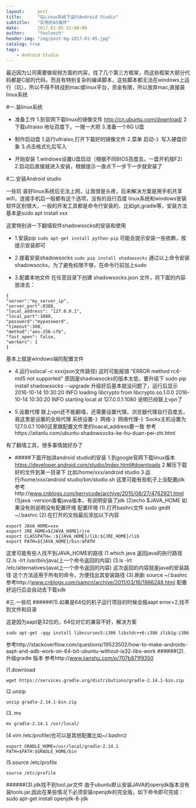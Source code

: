 ```yaml
---
layout:     post
title:      "在Linux系统下运行Android Studio"
subtitle:   "实用的AS插件"
date:       2017-01-05 12:00:00
author:     "foxleezh"
header-img: "img/post-bg-2017-01-05.jpg"
catalog: true
tags:
    - Android Studio
---
```


最近因为公司需要做视频方面的内容，找了几个第三方框架，而这些框架大部分代码都是C层的代码，而且有特别复杂的编译脚本，这些脚本都无法在windows上运行（坑），所以不得不转战到mac或linux平台，资金有限，所以放弃mac,直接装linux系统

#一.装linux系统
* 准备工作
1.到官网下载linux的镜像文件 http://cn.ubuntu.com/download/
2.下载ultraiso 地址百度下，一搜一大把
3.准备一个8G U盘

* 制作启动盘
1.运行ultraiso,打开下载好的镜像文件
2.菜单 启动-》写入硬盘印象
3.点击格式化后写入

* 开始安装
1.windows设置U盘启动（根据不同BIOS百度去，一盘开机按F2）
2.启动后直接就进入安装，根据提示一直点下一步下一步就安装了

#二.安装Android studio

一些坑
装好linux系统后无法上网，让我很是头疼，后来解决方案是用手机共享wifi，连接手机后一般都有这个选项，没有的自行百度
linux系统和windows安装软件区别很大，一般的开发工具都是命令行安装的，比如git,gradle等，安装方法基本是sudo apt install xxx

这里特别讲一下翻墙软件shadowsocks的安装和使用
* 1.安装pip
```sudo apt-get install python-pip```
可能会提示安装一些依赖，按提示安装即可

* 2.接着安装shadowsocks
```sudo pip install shadowsocks```
通过以上命令安装shadowsocks，为了避免权限不够，在命令行前加上sudo

* 3.配置本地文件
在任意目录下创建  shadowsocks.json 文件，将下面的内容放进去：
```
{
"server":"my_server_ip",
"server_port":8388,
"local_address": "127.0.0.1",
"local_port":1080,
"password":"mypassword",
"timeout":300,
"method":"aes-256-cfb",
"fast_open": false,
"workers": 1
}
```
基本上就是windows端的配置文件
* 4.运行sslocal -c xxx(json文件路径)
这时可能报错 "ERROR method rc4-md5 not supported"
原因是shadowsocks的版本太低，要升级下
sudo pip install shadowsocks --upgrade
升级好后基本就没问题了，运行后显示
2016-10-14 10:30:20 INFO     loading libcrypto from libcrypto.so.1.0.0
2016-10-14 10:30:20 INFO     starting local at 127.0.0.1:1080
说明已经联上vpn了

* 5.设置代理
联上vpn还不能翻墙，还需要设置代理，浏览器代理自行百度去，我这里是设置的全局代理
系统设置-》网络-》网络代理-》Socks主机设置为127.0.0.1 1080这里跟配置文件里的loacal_address要一致
参考https://aitanlu.com/ubuntu-shadowsocks-ke-hu-duan-pei-zhi.html

有了翻墙工具，很多事情就好办了
* #####下面开始讲android studio的安装
1.到google官网下载linux版本 https://developer.android.com/studio/index.html#downloads
2.解压下载好的文件到某一目录下 比如/home/xxx/android studio
3.运行/home/xxx/android studio/bin/studio.sh
这里可能有些机子上没配置jdk
参考http://www.cnblogs.com/kerrycode/archive/2015/08/27/4762921.html
(1)java -version查看java版本，有说明安装了jdk
(2)echo $JAVA_HOME 如果没有则说明没有配置环境
配置环境
(1).打开bashrc文件
sudo gedit ~/.bashrc
(2).在打开的文档最后添加以下内容
```
export JAVA_HOME=xxx
export JRE_HOME=${JAVA_HOME}/jre
export CLASSPATH=.:${JAVA_HOME}/lib:${JRE_HOME}/lib
export PATH=${JAVA_HOME}/bin:$PATH
```
这里可能有些人找不到JAVA_HOME的路径
(1.which java  返回java的执行路径
(2.ls -lrt /usr/bin/java(上一个命令返回的内容)
(3.ls -lrt /etc/alternatives/java(上一个命令返回的内容)
这次返回的内容就是java的安装路径
这个方法适用于所有的命令，方便找出其安装路径
(3).刷新
source ~/.bashrc
参考http://www.cnblogs.com/samcn/archive/2011/03/16/1986248.html
配置好运行后会自动去下载sdk

#三.一些坑
######(1).如果是64位的机子运行项目的时候会报aapt error=2,找不到文件和目录

这是因为aapt是32位的，64位对它的兼容不好，解决方案
```
sudo apt-get -qqy install libncurses5:i386 libstdc++6:i386 zlib1g:i386
```
参考http://stackoverflow.com/questions/19523502/how-to-make-androids-aapt-and-adb-work-on-64-bit-ubuntu-without-ia32-libs-work
######(2).升级gradle 版本
参考http://www.jianshu.com/p/707b871f9350

(1.download
```
wget https://services.gradle.org/distributions/gradle-2.14.1-bin.zip
```

(2.unzip 
```
unzip gradle-2.14.1-bin.zip
```

(3. mv 
```
mv gradle-2.14.1 /usr/local/
```

(4.vim /etc/profile(也可以是其他配置比如~/.bashrc)
```
export GRADLE_HOME=/usr/local/gradle-2.14.1
PATH=$PATH:$GRADLE_HOME/bin
```

(5.source /etc/profile
```
source /etc/profile
```

######(3).jdk找不到tool.jar文件
由于ubuntu默认安装JAVA的openjdk版本没有装tools.jar,因此在某些情况下必须安装openjdk的完全版，如下命令即可完成：
sudo apt-get install openjdk-8-jdk

